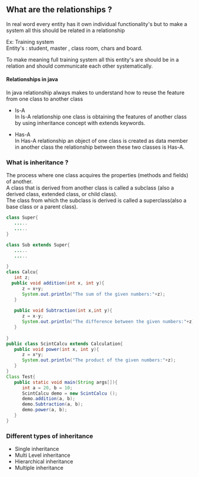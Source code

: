 
## What are the relationships ?
In real word every entity has it own individual functionality's but to make a system all this should be related in a relationship 

Ex: Training system  
 Entity's : student, master , class room, chars and board.

To make meaning full training system all this entity's are should be in a relation and should communicate each other systematically.   

#### Relationships in java

In java relationship always makes to understand how to reuse the feature from one class to another class

* Is-A  
  In Is-A relationship one class is obtaining the features of another class by using inheritance concept with extends keywords.

* Has-A  
  In Has-A relationship an object of one class is created as data member in another class the relationship between these two classes is Has-A.

### What is inheritance ?
The process where one class acquires the properties (methods and fields) of another.  
A class that is derived from another class is called a subclass (also a derived class, extended class, or child class).   
The class from which the subclass is derived is called a superclass(also a base class or a parent class).
```java
class Super{
   .....
   .....
}

class Sub extends Super{
   .....
   .....

}
class Calcu{ 
   int z;	
  public void addition(int x, int y){
      z = x+y;
      System.out.println("The sum of the given numbers:"+z);
   }
	
   public void Subtraction(int x,int y){
      z = x-y;
      System.out.println("The difference between the given numbers:"+z);
   }
   
}
public class ScintCalcu extends Calculation{      
   public void power(int x, int y){
      z = x*y;
      System.out.println("The product of the given numbers:"+z);
   }
}
Class Test{
   public static void main(String args[]){
      int a = 20, b = 10;
      ScintCalcu demo = new ScintCalcu ();
      demo.addition(a, b);
      demo.Subtraction(a, b);
      demo.power(a, b);      
   }
}

```

### Different types of inheritance

* Single inheritance 
* Multi Level inheritance
* Hierarchical inheritance 
* Multiple inheritance 


